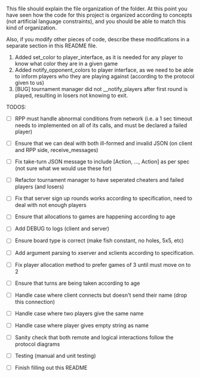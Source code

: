 This file should explain the file organization of the folder. At this point you have seen how the code for this project is organized according to concepts (not artificial language constraints), and you should be able to match this kind of organization.

Also, if you modify other pieces of code, describe these modifications in a separate section in this README file.

1. Added set_color to player_interface, as it is needed for any player to know what color they are in a given game
2. Added notify_opponent_colors to player interface, as we need to be able to inform players who they are playing against
(according to the protocol given to us)
3. [BUG] tournament manager did not __notify_players after first round is played, resulting in losers not knowing to exit.

TODOS:
- [ ] RPP must handle abnormal conditions from network (i.e. a 1 sec timeout needs to implemented on all of its calls, and
    must be declared a failed player)
- [ ] Ensure that we can deal with both ill-formed and invalid JSON (on client and RPP side, receive_messages)
- [ ] Fix take-turn JSON message to include [Action, ..., Action] as per spec (not sure what we would use these for)
- [ ] Refactor tournament manager to have seperated cheaters and failed players (and losers)

- [ ] Fix that server sign up rounds works according to specification, need to deal with not enough players
- [ ] Ensure that allocations to games are happening according to age
- [ ] Add DEBUG to logs (client and server)
- [ ] Ensure board type is correct (make fish constant, no holes, 5x5, etc)
- [ ] Add argument parsing to xserver and xclients according to specification.
- [ ] Fix player allocation method to prefer games of 3 until must move on to 2
- [ ] Ensure that turns are being taken according to age
- [ ] Handle case where client connects but doesn't send their name (drop this connection)
- [ ] Handle case where two players give the same name
- [ ] Handle case where player gives empty string as name

- [ ] Sanity check that both remote and logical interactions follow the protocol diagrams
- [ ] Testing (manual and unit testing)
- [ ] Finish filling out this README